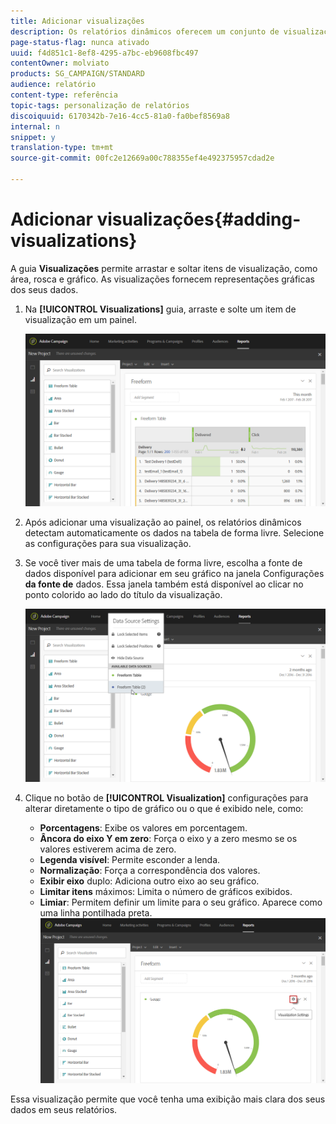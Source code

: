 ```yaml
---
title: Adicionar visualizações
description: Os relatórios dinâmicos oferecem um conjunto de visualizações para adicionar uma representação gráfica ao seu relatório.
page-status-flag: nunca ativado
uuid: f4d851c1-8ef8-4295-a7bc-eb9608fbc497
contentOwner: molviato
products: SG_CAMPAIGN/STANDARD
audience: relatório
content-type: referência
topic-tags: personalização de relatórios
discoiquuid: 6170342b-7e16-4cc5-81a0-fa0bef8569a8
internal: n
snippet: y
translation-type: tm+mt
source-git-commit: 00fc2e12669a00c788355ef4e492375957cdad2e

---
```



# Adicionar visualizações{#adding-visualizations}

A guia **Visualizações** permite arrastar e soltar itens de visualização, como área, rosca e gráfico. As visualizações fornecem representações gráficas dos seus dados.

1. Na **[!UICONTROL Visualizations]** guia, arraste e solte um item de visualização em um painel.

   ![](assets/dynamic_report_visualization_1.png)

1. Após adicionar uma visualização ao painel, os relatórios dinâmicos detectam automaticamente os dados na tabela de forma livre. Selecione as configurações para sua visualização.
1. Se você tiver mais de uma tabela de forma livre, escolha a fonte de dados disponível para adicionar em seu gráfico na janela Configurações **da fonte de** dados. Essa janela também está disponível ao clicar no ponto colorido ao lado do título da visualização.

   ![](assets/dynamic_report_visualization_2.png)

1. Clique no botão de **[!UICONTROL Visualization]** configurações para alterar diretamente o tipo de gráfico ou o que é exibido nele, como:

   * **Porcentagens**: Exibe os valores em porcentagem.
   * **Âncora do eixo Y em zero**: Força o eixo y a zero mesmo se os valores estiverem acima de zero.
   * **Legenda visível**: Permite esconder a lenda.
   * **Normalização**: Força a correspondência dos valores.
   * **Exibir eixo** duplo: Adiciona outro eixo ao seu gráfico.
   * **Limitar itens** máximos: Limita o número de gráficos exibidos.
   * **Limiar**: Permitem definir um limite para o seu gráfico. Aparece como uma linha pontilhada preta.
   ![](assets/dynamic_report_visualization_3.png)

Essa visualização permite que você tenha uma exibição mais clara dos seus dados em seus relatórios.
